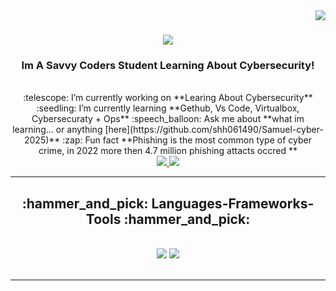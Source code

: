 <img align="right" src="https://visitor-badge.laobi.icu/badge?page_id=Samuel.Huddleston" />
<h1 align="center">
    <img src="https://readme-typing-svg.herokuapp.com/?font=Righteous&size=35&center=true&vCenter=true&width=500&height=70&duration=4000&lines=Hi+There!+👋;+I'm+Samuel+Huddleston!;" />
</h1>
<h3 align="center">Im A Savvy Coders Student Learning About Cybersecurity!</h3>
<br/>
<div align="center">
 :telescope: I’m currently working on **Learing About Cybersecurity**
 :seedling: I’m currently learning **Gethub, Vs Code, Virtualbox, Cybersecuraty + Ops**
:speech_balloon: Ask me about **what im learning... or anything [here](https://github.com/shh061490/Samuel-cyber-2025)**
:zap: Fun fact **Phishing is the most common type of cyber crime, in 2022 more then 4.7 million phishing attacts occred **
 </div>
<div align="center">
  <a href="mailto:shh06@hotmail.com">
    <img src="https://img.shields.io/badge/Hotmail-333333?style=for-the-badge&logo=hotmail&logoColor=red" />
  </a>
  <a href="https://www.linkedin.com/in/samuel-huddleston-953ab8334/" target="_blank">
    <img src="https://img.shields.io/badge/LinkedIn-0077B5?style=for-the-badge&logo=linkedin&logoColor=white" target="_blank" />
  </a>
  </a>
</div>
 <hr/>
<h2 align="center">:hammer_and_pick: Languages-Frameworks-Tools :hammer_and_pick:</h2>
<br/>
<div align="center">
    <img src="https://skillicons.dev/icons?i=vscode,github,bash,git" />
    <img src="https://skillicons.dev/icons?i=,python,mysql,aws," /><br>
</div>
<br/>
<hr/>
